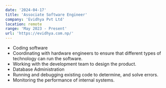 ```yaml
---
date: '2024-04-17'
title: 'Associate Software Engineer'
company: 'Evidhya Pvt Ltd'
location: remote
range: 'May 2023 - Present'
url: 'https://evidhya.com.np/'
---
```


- Coding software
- Coordinating with hardware engineers to ensure that different types of technology can run the software.
- Working with the development team to design the product.
- Database Administration
- Running and debugging existing code to determine, and solve errors.
- Monitoring the performance of internal systems.
